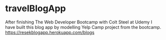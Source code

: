 # travelBlogApp
After finishing The Web Developer Bootcamp with Colt Steel at Udemy I have built this blog app by modelling Yelp Camp project from the bootcamp.
https://resekblogapp.herokuapp.com/blogs
